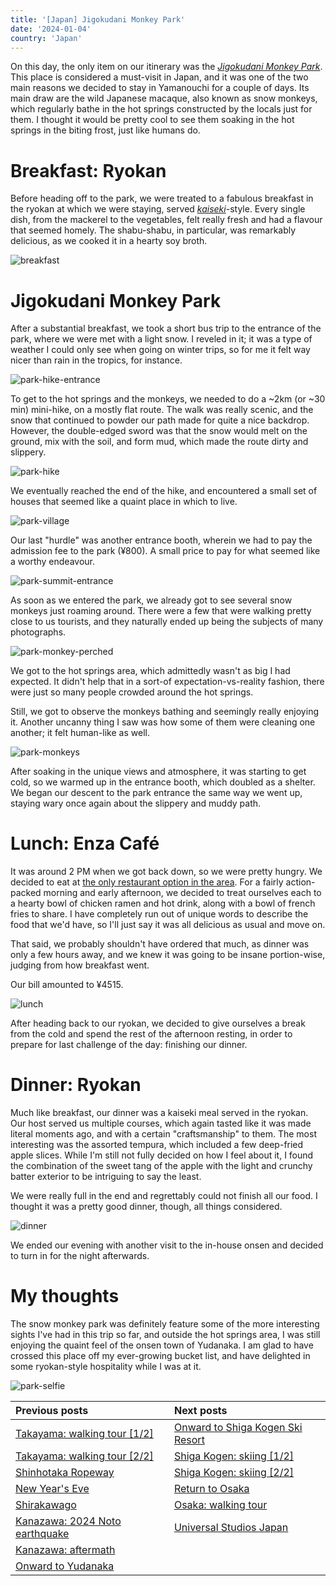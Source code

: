 ```yaml
---
title: '[Japan] Jigokudani Monkey Park'
date: '2024-01-04'
country: 'Japan'
---
```


On this day, the only item on our itinerary was the [*Jigokudani Monkey Park*](https://en.jigokudani-yaenkoen.co.jp/). This place is considered a must-visit in Japan, and it was one of the two main reasons we decided to stay in Yamanouchi for a couple of days. Its main draw are the wild Japanese macaque, also known as snow monkeys, which regularly bathe in the hot springs constructed by the locals just for them. I thought it would be pretty cool to see them soaking in the hot springs in the biting frost, just like humans do.

# Breakfast: Ryokan

Before heading off to the park, we were treated to a fabulous breakfast in the ryokan at which we were staying, served [*kaiseki*](https://edition.cnn.com/travel/article/guide-to-kaiseki-cuisine/index.html)-style. Every single dish, from the mackerel to the vegetables, felt really fresh and had a flavour that seemed homely. The shabu-shabu, in particular, was remarkably delicious, as we cooked it in a hearty soy broth.

![breakfast](/images/posts/travel/japan-2023/jigokudani-monkey-park/breakfast.jpg)

# Jigokudani Monkey Park

After a substantial breakfast, we took a short bus trip to the entrance of the park, where we were met with a light snow. I reveled in it; it was a type of weather I could only see when going on winter trips, so for me it felt way nicer than rain in the tropics, for instance.

![park-hike-entrance](/images/posts/travel/japan-2023/jigokudani-monkey-park/park-hike-entrance.jpg)

To get to the hot springs and the monkeys, we needed to do a ~2km (or ~30 min) mini-hike, on a mostly flat route. The walk was really scenic, and the snow that continued to powder our path made for quite a nice backdrop. However, the double-edged sword was that the snow would melt on the ground, mix with the soil, and form mud, which made the route dirty and slippery.

![park-hike](/images/posts/travel/japan-2023/jigokudani-monkey-park/park-hike.jpg)

We eventually reached the end of the hike, and encountered a small set of houses that seemed like a quaint place in which to live.

![park-village](/images/posts/travel/japan-2023/jigokudani-monkey-park/park-village.jpg)

Our last "hurdle" was another entrance booth, wherein we had to pay the admission fee to the park (¥800). A small price to pay for what seemed like a worthy endeavour.

![park-summit-entrance](/images/posts/travel/japan-2023/jigokudani-monkey-park/park-summit-entrance.jpg)

As soon as we entered the park, we already got to see several snow monkeys just roaming around. There were a few that were walking pretty close to us tourists, and they naturally ended up being the subjects of many photographs.

![park-monkey-perched](/images/posts/travel/japan-2023/jigokudani-monkey-park/park-monkey-perched.jpg)

We got to the hot springs area, which admittedly wasn't as big I had expected. It didn't help that in a sort-of expectation-vs-reality fashion, there were just so many people crowded around the hot springs.

Still, we got to observe the monkeys bathing and seemingly really enjoying it. Another uncanny thing I saw was how some of them were cleaning one another; it felt human-like as well.

![park-monkeys](/images/posts/travel/japan-2023/jigokudani-monkey-park/park-monkeys.jpg)

After soaking in the unique views and atmosphere, it was starting to get cold, so we warmed up in the entrance booth, which doubled as a shelter. We began our descent to the park entrance the same way we went up, staying wary once again about the slippery and muddy path.

# Lunch: Enza Café

It was around 2 PM when we got back down, so we were pretty hungry. We decided to eat at [the only restaurant option in the area](https://enzacafe.com/en/). For a fairly action-packed morning and early afternoon, we decided to treat ourselves each to a hearty bowl of chicken ramen and hot drink, along with a bowl of french fries to share. I have completely run out of unique words to describe the food that we'd have, so I'll just say it was all delicious as usual and move on.

That said, we probably shouldn't have ordered that much, as dinner was only a few hours away, and we knew it was going to be insane portion-wise, judging from how breakfast went.

Our bill amounted to ¥4515.

![lunch](/images/posts/travel/japan-2023/jigokudani-monkey-park/lunch.jpg)

After heading back to our ryokan, we decided to give ourselves a break from the cold and spend the rest of the afternoon resting, in order to prepare for last challenge of the day: finishing our dinner.

# Dinner: Ryokan

Much like breakfast, our dinner was a kaiseki meal served in the ryokan. Our host served us multiple courses, which again tasted like it was made literal moments ago, and with a certain "craftsmanship" to them. The most interesting was the assorted tempura, which included a few deep-fried apple slices. While I'm still not fully decided on how I feel about it, I found the combination of the sweet tang of the apple with the light and crunchy batter exterior to be intriguing to say the least.

We were really full in the end and regrettably could not finish all our food. I thought it was a pretty good dinner, though, all things considered.

![dinner](/images/posts/travel/japan-2023/jigokudani-monkey-park/dinner.jpg)

We ended our evening with another visit to the in-house onsen and decided to turn in for the night afterwards.

# My thoughts

The snow monkey park was definitely feature some of the more interesting sights I've had in this trip so far, and outside the hot springs area, I was still enjoying the quaint feel of the onsen town of Yudanaka. I am glad to have crossed this place off my ever-growing bucket list, and have delighted in some ryokan-style hospitality while I was at it.

![park-selfie](/images/posts/travel/japan-2023/jigokudani-monkey-park/park-selfie.jpg)

| Previous posts | Next posts |
| :---           | :---       |
| [Takayama: walking tour [1/2]](./takayama-walking-tour-1) | [Onward to Shiga Kogen Ski Resort](./onward-to-shiga-kogen) |
| [Takayama: walking tour [2/2]](./takayama-walking-tour-2) | [Shiga Kogen: skiing [1/2]](./shiga-kogen-skiing-1) |
| [Shinhotaka Ropeway](./shinhotaka-ropeway) | [Shiga Kogen: skiing [2/2]](./shiga-kogen-skiing-2) |
| [New Year's Eve](./new-years-eve) | [Return to Osaka](./return-to-osaka) |
| [Shirakawago](./shirakawago) | [Osaka: walking tour](./osaka-walking-tour) |
| [Kanazawa: 2024 Noto earthquake](./kanazawa-earthquake) | [Universal Studios Japan](./usj) |
| [Kanazawa: aftermath](./kanazawa-aftermath) | |
| [Onward to Yudanaka](./onward-to-yudanaka) | |
